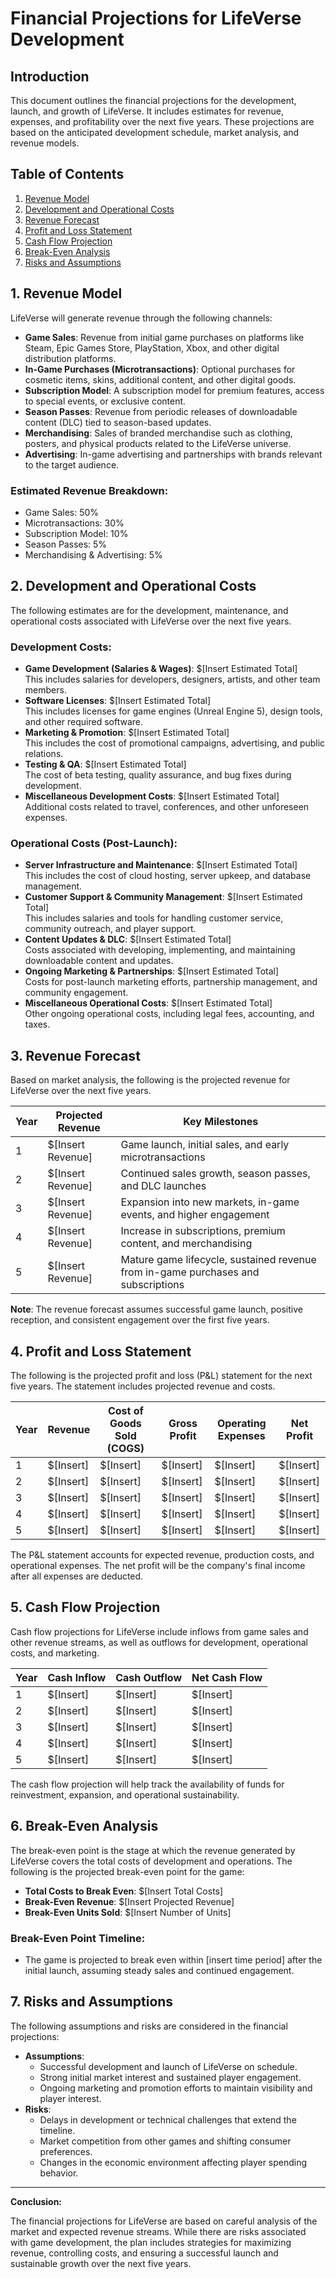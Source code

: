 # Financial Projections for LifeVerse Development

## Introduction
This document outlines the financial projections for the development, launch, and growth of LifeVerse. It includes estimates for revenue, expenses, and profitability over the next five years. These projections are based on the anticipated development schedule, market analysis, and revenue models.

## Table of Contents
1. [Revenue Model](#revenue-model)
2. [Development and Operational Costs](#development-and-operational-costs)
3. [Revenue Forecast](#revenue-forecast)
4. [Profit and Loss Statement](#profit-and-loss-statement)
5. [Cash Flow Projection](#cash-flow-projection)
6. [Break-Even Analysis](#break-even-analysis)
7. [Risks and Assumptions](#risks-and-assumptions)

## 1. Revenue Model
LifeVerse will generate revenue through the following channels:
- **Game Sales**: Revenue from initial game purchases on platforms like Steam, Epic Games Store, PlayStation, Xbox, and other digital distribution platforms.
- **In-Game Purchases (Microtransactions)**: Optional purchases for cosmetic items, skins, additional content, and other digital goods.
- **Subscription Model**: A subscription model for premium features, access to special events, or exclusive content.
- **Season Passes**: Revenue from periodic releases of downloadable content (DLC) tied to season-based updates.
- **Merchandising**: Sales of branded merchandise such as clothing, posters, and physical products related to the LifeVerse universe.
- **Advertising**: In-game advertising and partnerships with brands relevant to the target audience.

### Estimated Revenue Breakdown:
- Game Sales: 50%
- Microtransactions: 30%
- Subscription Model: 10%
- Season Passes: 5%
- Merchandising & Advertising: 5%

## 2. Development and Operational Costs
The following estimates are for the development, maintenance, and operational costs associated with LifeVerse over the next five years.

### Development Costs:
- **Game Development (Salaries & Wages)**: $[Insert Estimated Total]  
  This includes salaries for developers, designers, artists, and other team members.
- **Software Licenses**: $[Insert Estimated Total]  
  This includes licenses for game engines (Unreal Engine 5), design tools, and other required software.
- **Marketing & Promotion**: $[Insert Estimated Total]  
  This includes the cost of promotional campaigns, advertising, and public relations.
- **Testing & QA**: $[Insert Estimated Total]  
  The cost of beta testing, quality assurance, and bug fixes during development.
- **Miscellaneous Development Costs**: $[Insert Estimated Total]  
  Additional costs related to travel, conferences, and other unforeseen expenses.

### Operational Costs (Post-Launch):
- **Server Infrastructure and Maintenance**: $[Insert Estimated Total]  
  This includes the cost of cloud hosting, server upkeep, and database management.
- **Customer Support & Community Management**: $[Insert Estimated Total]  
  This includes salaries and tools for handling customer service, community outreach, and player support.
- **Content Updates & DLC**: $[Insert Estimated Total]  
  Costs associated with developing, implementing, and maintaining downloadable content and updates.
- **Ongoing Marketing & Partnerships**: $[Insert Estimated Total]  
  Costs for post-launch marketing efforts, partnership management, and community engagement.
- **Miscellaneous Operational Costs**: $[Insert Estimated Total]  
  Other ongoing operational costs, including legal fees, accounting, and taxes.

## 3. Revenue Forecast
Based on market analysis, the following is the projected revenue for LifeVerse over the next five years.

| Year | Projected Revenue | Key Milestones |
|------|-------------------|----------------|
| 1    | $[Insert Revenue] | Game launch, initial sales, and early microtransactions |
| 2    | $[Insert Revenue] | Continued sales growth, season passes, and DLC launches |
| 3    | $[Insert Revenue] | Expansion into new markets, in-game events, and higher engagement |
| 4    | $[Insert Revenue] | Increase in subscriptions, premium content, and merchandising |
| 5    | $[Insert Revenue] | Mature game lifecycle, sustained revenue from in-game purchases and subscriptions |

**Note**: The revenue forecast assumes successful game launch, positive reception, and consistent engagement over the first five years.

## 4. Profit and Loss Statement
The following is the projected profit and loss (P&L) statement for the next five years. The statement includes projected revenue and costs.

| Year | Revenue | Cost of Goods Sold (COGS) | Gross Profit | Operating Expenses | Net Profit |
|------|---------|---------------------------|--------------|---------------------|------------|
| 1    | $[Insert] | $[Insert]                 | $[Insert]     | $[Insert]           | $[Insert]  |
| 2    | $[Insert] | $[Insert]                 | $[Insert]     | $[Insert]           | $[Insert]  |
| 3    | $[Insert] | $[Insert]                 | $[Insert]     | $[Insert]           | $[Insert]  |
| 4    | $[Insert] | $[Insert]                 | $[Insert]     | $[Insert]           | $[Insert]  |
| 5    | $[Insert] | $[Insert]                 | $[Insert]     | $[Insert]           | $[Insert]  |

The P&L statement accounts for expected revenue, production costs, and operational expenses. The net profit will be the company's final income after all expenses are deducted.

## 5. Cash Flow Projection
Cash flow projections for LifeVerse include inflows from game sales and other revenue streams, as well as outflows for development, operational costs, and marketing.

| Year | Cash Inflow | Cash Outflow | Net Cash Flow |
|------|-------------|--------------|---------------|
| 1    | $[Insert]   | $[Insert]    | $[Insert]     |
| 2    | $[Insert]   | $[Insert]    | $[Insert]     |
| 3    | $[Insert]   | $[Insert]    | $[Insert]     |
| 4    | $[Insert]   | $[Insert]    | $[Insert]     |
| 5    | $[Insert]   | $[Insert]    | $[Insert]     |

The cash flow projection will help track the availability of funds for reinvestment, expansion, and operational sustainability.

## 6. Break-Even Analysis
The break-even point is the stage at which the revenue generated by LifeVerse covers the total costs of development and operations. The following is the projected break-even point for the game:

- **Total Costs to Break Even**: $[Insert Total Costs]  
- **Break-Even Revenue**: $[Insert Projected Revenue]  
- **Break-Even Units Sold**: $[Insert Number of Units]  

### Break-Even Point Timeline:
- The game is projected to break even within [insert time period] after the initial launch, assuming steady sales and continued engagement.

## 7. Risks and Assumptions
The following assumptions and risks are considered in the financial projections:
- **Assumptions**:
  - Successful development and launch of LifeVerse on schedule.
  - Strong initial market interest and sustained player engagement.
  - Ongoing marketing and promotion efforts to maintain visibility and player interest.
- **Risks**:
  - Delays in development or technical challenges that extend the timeline.
  - Market competition from other games and shifting consumer preferences.
  - Changes in the economic environment affecting player spending behavior.

---

**Conclusion:**

The financial projections for LifeVerse are based on careful analysis of the market and expected revenue streams. While there are risks associated with game development, the plan includes strategies for maximizing revenue, controlling costs, and ensuring a successful launch and sustainable growth over the next five years.